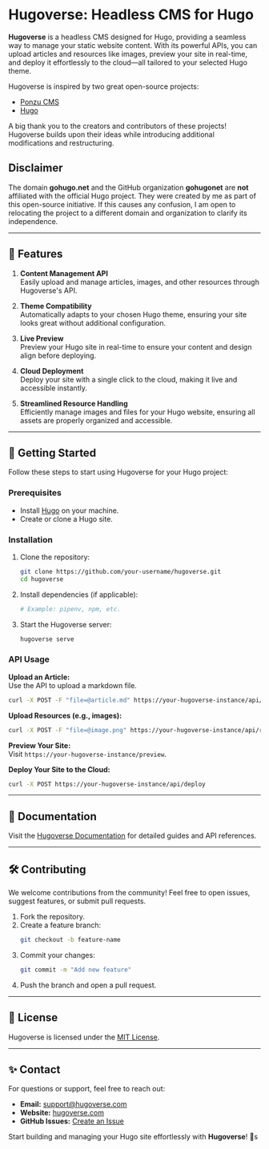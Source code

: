 # Hugoverse: Headless CMS for Hugo

**Hugoverse** is a headless CMS designed for Hugo, providing a seamless way to manage your static website content. With its powerful APIs, you can upload articles and resources like images, preview your site in real-time, and deploy it effortlessly to the cloud—all tailored to your selected Hugo theme.

Hugoverse is inspired by two great open-source projects:

- [Ponzu CMS](https://github.com/ponzu-cms/ponzu)
- [Hugo](https://github.com/gohugoio/hugo)

A big thank you to the creators and contributors of these projects! 
Hugoverse builds upon their ideas while introducing additional modifications and restructuring.

## Disclaimer

The domain **gohugo.net** and the GitHub organization **gohugonet** are **not** affiliated with the official Hugo project. 
They were created by me as part of this open-source initiative. 
If this causes any confusion, I am open to relocating the project to a different domain and organization to clarify its independence.


---

## 🚀 Features

1. **Content Management API**  
   Easily upload and manage articles, images, and other resources through Hugoverse's API.

2. **Theme Compatibility**  
   Automatically adapts to your chosen Hugo theme, ensuring your site looks great without additional configuration.

3. **Live Preview**  
   Preview your Hugo site in real-time to ensure your content and design align before deploying.

4. **Cloud Deployment**  
   Deploy your site with a single click to the cloud, making it live and accessible instantly.

5. **Streamlined Resource Handling**  
   Efficiently manage images and files for your Hugo website, ensuring all assets are properly organized and accessible.

---

## 🌟 Getting Started

Follow these steps to start using Hugoverse for your Hugo project:

### Prerequisites

- Install [Hugo](https://gohugo.io/getting-started/installing/) on your machine.
- Create or clone a Hugo site.

### Installation

1. Clone the repository:
   ```bash
   git clone https://github.com/your-username/hugoverse.git
   cd hugoverse
   ```

2. Install dependencies (if applicable):
   ```bash
   # Example: pipenv, npm, etc.
   ```

3. Start the Hugoverse server:
   ```bash
   hugoverse serve
   ```

### API Usage

**Upload an Article:**  
Use the API to upload a markdown file.
```bash
curl -X POST -F "file=@article.md" https://your-hugoverse-instance/api/upload
```

**Upload Resources (e.g., images):**
```bash
curl -X POST -F "file=@image.png" https://your-hugoverse-instance/api/resources
```

**Preview Your Site:**  
Visit `https://your-hugoverse-instance/preview`.

**Deploy Your Site to the Cloud:**
```bash
curl -X POST https://your-hugoverse-instance/api/deploy
```

---

## 📄 Documentation

Visit the [Hugoverse Documentation](https://hugoverse.example.com/docs) for detailed guides and API references.

---

## 🛠️ Contributing

We welcome contributions from the community! Feel free to open issues, suggest features, or submit pull requests.

1. Fork the repository.
2. Create a feature branch:
   ```bash
   git checkout -b feature-name
   ```
3. Commit your changes:
   ```bash
   git commit -m "Add new feature"
   ```
4. Push the branch and open a pull request.

---

## 📝 License

Hugoverse is licensed under the [MIT License](LICENSE).

---

## ✨ Contact

For questions or support, feel free to reach out:

- **Email:** support@hugoverse.com
- **Website:** [hugoverse.com](https://hugoverse.com)
- **GitHub Issues:** [Create an Issue](https://github.com/your-username/hugoverse/issues)

Start building and managing your Hugo site effortlessly with **Hugoverse**! 🎉s